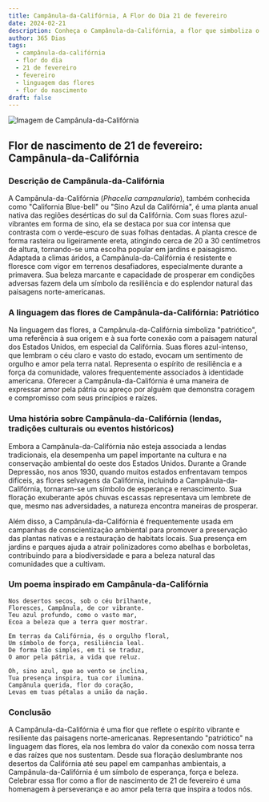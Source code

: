 ```yaml
---
title: Campânula-da-Califórnia, A Flor do Dia 21 de fevereiro
date: 2024-02-21
description: Conheça o Campânula-da-Califórnia, a flor que simboliza o dia 21 de fevereiro e seu significado 'Patriótico'. Explore a beleza e o simbolismo desta flor encantadora.
author: 365 Dias
tags:
  - campânula-da-califórnia
  - flor do dia
  - 21 de fevereiro
  - fevereiro
  - linguagem das flores
  - flor do nascimento
draft: false
---
```


![Imagem de Campânula-da-Califórnia](https://cdn.pixabay.com/photo/2022/03/10/22/24/baby-blue-eyes-7060845_1280.jpg#center)


## Flor de nascimento de 21 de fevereiro: Campânula-da-Califórnia

### Descrição de Campânula-da-Califórnia

A Campânula-da-Califórnia (_Phacelia campanularia_), também conhecida como "California Blue-bell" ou "Sino Azul da Califórnia", é uma planta anual nativa das regiões desérticas do sul da Califórnia. Com suas flores azul-vibrantes em forma de sino, ela se destaca por sua cor intensa que contrasta com o verde-escuro de suas folhas dentadas. A planta cresce de forma rasteira ou ligeiramente ereta, atingindo cerca de 20 a 30 centímetros de altura, tornando-se uma escolha popular em jardins e paisagismo. Adaptada a climas áridos, a Campânula-da-Califórnia é resistente e floresce com vigor em terrenos desafiadores, especialmente durante a primavera. Sua beleza marcante e capacidade de prosperar em condições adversas fazem dela um símbolo da resiliência e do esplendor natural das paisagens norte-americanas.

### A linguagem das flores de Campânula-da-Califórnia: Patriótico

Na linguagem das flores, a Campânula-da-Califórnia simboliza "patriótico", uma referência à sua origem e à sua forte conexão com a paisagem natural dos Estados Unidos, em especial da Califórnia. Suas flores azul-intenso, que lembram o céu claro e vasto do estado, evocam um sentimento de orgulho e amor pela terra natal. Representa o espírito de resiliência e a força da comunidade, valores frequentemente associados à identidade americana. Oferecer a Campânula-da-Califórnia é uma maneira de expressar amor pela pátria ou apreço por alguém que demonstra coragem e compromisso com seus princípios e raízes.

### Uma história sobre Campânula-da-Califórnia (lendas, tradições culturais ou eventos históricos)

Embora a Campânula-da-Califórnia não esteja associada a lendas tradicionais, ela desempenha um papel importante na cultura e na conservação ambiental do oeste dos Estados Unidos. Durante a Grande Depressão, nos anos 1930, quando muitos estados enfrentavam tempos difíceis, as flores selvagens da Califórnia, incluindo a Campânula-da-Califórnia, tornaram-se um símbolo de esperança e renascimento. Sua floração exuberante após chuvas escassas representava um lembrete de que, mesmo nas adversidades, a natureza encontra maneiras de prosperar.

Além disso, a Campânula-da-Califórnia é frequentemente usada em campanhas de conscientização ambiental para promover a preservação das plantas nativas e a restauração de habitats locais. Sua presença em jardins e parques ajuda a atrair polinizadores como abelhas e borboletas, contribuindo para a biodiversidade e para a beleza natural das comunidades que a cultivam.

### Um poema inspirado em Campânula-da-Califórnia

```
Nos desertos secos, sob o céu brilhante,  
Floresces, Campânula, de cor vibrante.  
Teu azul profundo, como o vasto mar,  
Ecoa a beleza que a terra quer mostrar.  

Em terras da Califórnia, és o orgulho floral,  
Um símbolo de força, resiliência leal.  
De forma tão simples, em ti se traduz,  
O amor pela pátria, a vida que reluz.  

Oh, sino azul, que ao vento se inclina,  
Tua presença inspira, tua cor ilumina.  
Campânula querida, flor do coração,  
Levas em tuas pétalas a união da nação.
```

### Conclusão

A Campânula-da-Califórnia é uma flor que reflete o espírito vibrante e resiliente das paisagens norte-americanas. Representando "patriótico" na linguagem das flores, ela nos lembra do valor da conexão com nossa terra e das raízes que nos sustentam. Desde sua floração deslumbrante nos desertos da Califórnia até seu papel em campanhas ambientais, a Campânula-da-Califórnia é um símbolo de esperança, força e beleza. Celebrar essa flor como a flor de nascimento de 21 de fevereiro é uma homenagem à perseverança e ao amor pela terra que inspira a todos nós.